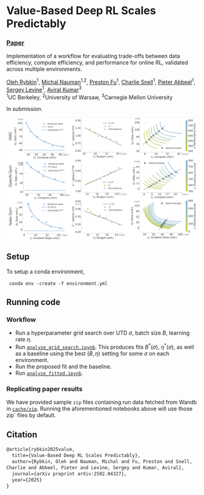 # Value-Based Deep RL Scales Predictably
### [Paper](https://arxiv.org/pdf/2502.04327) <!--- TODO: add data link --->

Implementation of a workflow for evaluating trade-offs between data efficiency,
compute efficiency, and performance for online RL, validated across multiple
environments.

 [Oleh Rybkin](https://people.eecs.berkeley.edu/~oleh/)<sup>1</sup>,
 [Michal Nauman](https://scholar.google.com/citations?user=GnEVRtQAAAAJ&hl=en)<sup>1,2</sup>,
 [Preston Fu](https://prestonfu.com/)<sup>1</sup>,
 [Charlie Snell](https://sea-snell.github.io/)<sup>1</sup>,
 [Pieter Abbeel](https://people.eecs.berkeley.edu/~pabbeel/)<sup>1</sup>,
 [Sergey Levine](https://people.eecs.berkeley.edu/~svlevine/)<sup>1</sup>,
 [Aviral Kumar](https://aviralkumar2907.github.io/)<sup>3</sup> <br>
 <sup>1</sup>UC Berkeley, <sup>2</sup>University of Warsaw, <sup>3</sup>Carnegie Mellon University

In submission.


<img src='assets/scaling.png'/>

## Setup

To setup a conda environment,
```
 conda env -create -f environment.yml
```

## Running code

### Workflow
* Run a hyperparameter grid search over UTD $\sigma$, batch size $B$, learning rate $\eta$.
* Run [`analyze_grid_search.ipynb`](analyze_grid_search.ipynb). This produces fits 
  $B^* (\sigma)$, $\eta^* (\sigma)$, as well as a baseline using the best $(B, \eta)$ 
  setting for some $\sigma$ on each environment.
* Run the proposed fit and the baseline.
* Run [`analyze_fitted.ipynb`](analyze_fitted.ipynb).

### Replicating paper results
We have provided sample `zip` files containing run data fetched from Wandb in 
[`cache/zip`](cache/zip). Running the aforementioned notebooks above will use those 
zip` files by default.

## Citation
```
@article{rybkin2025value,
  title={Value-Based Deep RL Scales Predictably},
  author={Rybkin, Oleh and Nauman, Michal and Fu, Preston and Snell, Charlie and Abbeel, Pieter and Levine, Sergey and Kumar, Aviral},
  journal={arXiv preprint arXiv:2502.04327},
  year={2025}
}
```